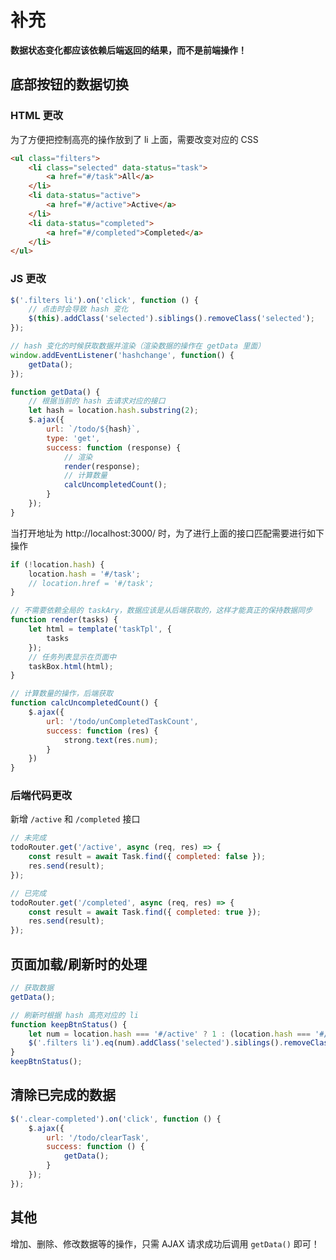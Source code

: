 # 补充

**数据状态变化都应该依赖后端返回的结果，而不是前端操作！**

## 底部按钮的数据切换

### HTML 更改

为了方便把控制高亮的操作放到了 li 上面，需要改变对应的 CSS

```html
<ul class="filters">
    <li class="selected" data-status="task">
        <a href="#/task">All</a>
    </li>
    <li data-status="active">
        <a href="#/active">Active</a>
    </li>
    <li data-status="completed">
        <a href="#/completed">Completed</a>
    </li>
</ul>
```

### JS 更改

```javascript
$('.filters li').on('click', function () {
    // 点击时会导致 hash 变化
    $(this).addClass('selected').siblings().removeClass('selected');
});
```

```javascript
// hash 变化的时候获取数据并渲染（渲染数据的操作在 getData 里面）
window.addEventListener('hashchange', function() {
    getData();
});
```

```javascript
function getData() {
    // 根据当前的 hash 去请求对应的接口
    let hash = location.hash.substring(2);
    $.ajax({
        url: `/todo/${hash}`,
        type: 'get',
        success: function (response) {
            // 渲染
            render(response);
            // 计算数量
            calcUncompletedCount();
        }
    });
}
```

当打开地址为 http://localhost:3000/ 时，为了进行上面的接口匹配需要进行如下操作

```javascript
if (!location.hash) {
    location.hash = '#/task';
    // location.href = '#/task';
}
```

```javascript
// 不需要依赖全局的 taskAry，数据应该是从后端获取的，这样才能真正的保持数据同步
function render(tasks) {
    let html = template('taskTpl', {
        tasks
    });
    // 任务列表显示在页面中
    taskBox.html(html);
}
```

```javascript
// 计算数量的操作，后端获取
function calcUncompletedCount() {
    $.ajax({
        url: '/todo/unCompletedTaskCount',
        success: function (res) {
            strong.text(res.num);
        }
    })
}
```

### 后端代码更改

新增 `/active` 和 `/completed` 接口

```javascript
// 未完成
todoRouter.get('/active', async (req, res) => {
    const result = await Task.find({ completed: false });
    res.send(result);
});

// 已完成
todoRouter.get('/completed', async (req, res) => {
    const result = await Task.find({ completed: true });
    res.send(result);
});
```

## 页面加载/刷新时的处理

```javascript
// 获取数据
getData();
```

```javascript
// 刷新时根据 hash 高亮对应的 li
function keepBtnStatus() {
    let num = location.hash === '#/active' ? 1 : (location.hash === '#/completed' ? 2 : 0);
    $('.filters li').eq(num).addClass('selected').siblings().removeClass('selected');
}
keepBtnStatus();
```

## 清除已完成的数据

```javascript
$('.clear-completed').on('click', function () {
    $.ajax({
        url: '/todo/clearTask',
        success: function () {
            getData();
        }
    });
});
```

## 其他

增加、删除、修改数据等的操作，只需 AJAX 请求成功后调用 `getData()` 即可！
